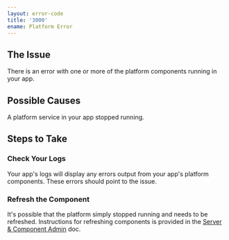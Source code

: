 ```yaml
---
layout: error-code
title: '3000'
ename: Platform Error
---
```


## The Issue
There is an error with one or more of the platform components running in your app.

## Possible Causes
A platform service in your app stopped running.

## Steps to Take

### Check Your Logs
Your app's logs will display any errors output from your app's platform components. These errors should point to the issue.

### Refresh the Component
It's possible that the platform simply stopped running and needs to be refreshed. Instructions for refreshing components is provided in the [Server & Component Admin](/live-app-management/server-component-admin/#component-options) doc.
